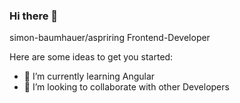 ### Hi there 👋

simon-baumhauer/aspriring Frontend-Developer

Here are some ideas to get you started:
 <!--🔭 I’m currently working on -->
- 🌱 I’m currently learning Angular
- 👯 I’m looking to collaborate with other Developers



